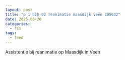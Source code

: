 ```yaml
---
layout: post
title: "p 1 bzb-02 reanimatie maasdijk veen 205632"
date: 2025-06-20
categories: 
  - rss
tags: 
  - feed
---
```


Assistentie bij reanimatie op Maasdijk in Veen
